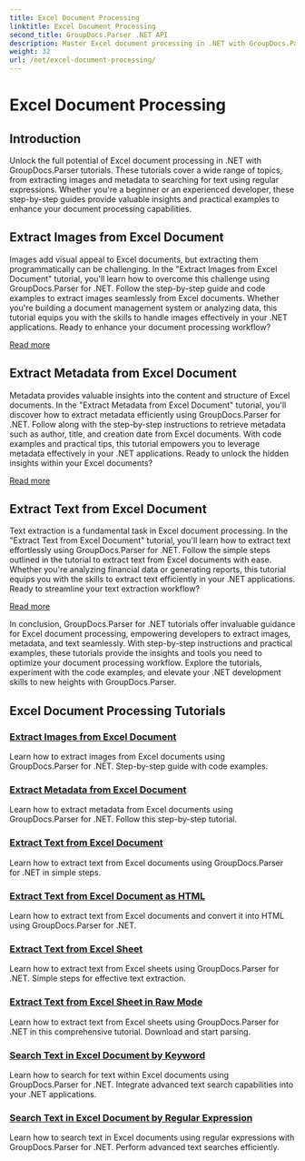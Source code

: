 ```yaml
---
title: Excel Document Processing
linktitle: Excel Document Processing
second_title: GroupDocs.Parser .NET API
description: Master Excel document processing in .NET with GroupDocs.Parser. Learn to extract images, metadata, and text efficiently with step-by-step guides.
weight: 32
url: /net/excel-document-processing/
---
```


# Excel Document Processing

## Introduction

Unlock the full potential of Excel document processing in .NET with GroupDocs.Parser tutorials. These tutorials cover a wide range of topics, from extracting images and metadata to searching for text using regular expressions. Whether you're a beginner or an experienced developer, these step-by-step guides provide valuable insights and practical examples to enhance your document processing capabilities.

## Extract Images from Excel Document

Images add visual appeal to Excel documents, but extracting them programmatically can be challenging. In the "Extract Images from Excel Document" tutorial, you'll learn how to overcome this challenge using GroupDocs.Parser for .NET. Follow the step-by-step guide and code examples to extract images seamlessly from Excel documents. Whether you're building a document management system or analyzing data, this tutorial equips you with the skills to handle images effectively in your .NET applications. Ready to enhance your document processing workflow?

[Read more](./extract-images-from-excel-document/)

## Extract Metadata from Excel Document

Metadata provides valuable insights into the content and structure of Excel documents. In the "Extract Metadata from Excel Document" tutorial, you'll discover how to extract metadata efficiently using GroupDocs.Parser for .NET. Follow along with the step-by-step instructions to retrieve metadata such as author, title, and creation date from Excel documents. With code examples and practical tips, this tutorial empowers you to leverage metadata effectively in your .NET applications. Ready to unlock the hidden insights within your Excel documents?

[Read more](./extract-metadata-from-excel-document/)

## Extract Text from Excel Document

Text extraction is a fundamental task in Excel document processing. In the "Extract Text from Excel Document" tutorial, you'll learn how to extract text effortlessly using GroupDocs.Parser for .NET. Follow the simple steps outlined in the tutorial to extract text from Excel documents with ease. Whether you're analyzing financial data or generating reports, this tutorial equips you with the skills to extract text efficiently in your .NET applications. Ready to streamline your text extraction workflow?

[Read more](./extract-text-from-excel-document/)

In conclusion, GroupDocs.Parser for .NET tutorials offer invaluable guidance for Excel document processing, empowering developers to extract images, metadata, and text seamlessly. With step-by-step instructions and practical examples, these tutorials provide the insights and tools you need to optimize your document processing workflow. Explore the tutorials, experiment with the code examples, and elevate your .NET development skills to new heights with GroupDocs.Parser.
## Excel Document Processing Tutorials
### [Extract Images from Excel Document](./extract-images-from-excel-document/)
Learn how to extract images from Excel documents using GroupDocs.Parser for .NET. Step-by-step guide with code examples.
### [Extract Metadata from Excel Document](./extract-metadata-from-excel-document/)
Learn how to extract metadata from Excel documents using GroupDocs.Parser for .NET. Follow this step-by-step tutorial.
### [Extract Text from Excel Document](./extract-text-from-excel-document/)
Learn how to extract text from Excel documents using GroupDocs.Parser for .NET in simple steps.
### [Extract Text from Excel Document as HTML](./extract-text-from-excel-document-as-html/)
Learn how to extract text from Excel documents and convert it into HTML using GroupDocs.Parser for .NET.
### [Extract Text from Excel Sheet](./extract-text-from-excel-sheet/)
Learn how to extract text from Excel sheets using GroupDocs.Parser for .NET. Simple steps for effective text extraction.
### [Extract Text from Excel Sheet in Raw Mode](./extract-text-from-excel-sheet-in-raw-mode/)
Learn how to extract text from Excel sheets using GroupDocs.Parser for .NET in this comprehensive tutorial. Download and start parsing.
### [Search Text in Excel Document by Keyword](./search-text-in-excel-document-by-keyword/)
Learn how to search for text within Excel documents using GroupDocs.Parser for .NET. Integrate advanced text search capabilities into your .NET applications.
### [Search Text in Excel Document by Regular Expression](./search-text-in-excel-document-by-regular-expression/)
Learn how to search text in Excel documents using regular expressions with GroupDocs.Parser for .NET. Perform advanced text searches efficiently.